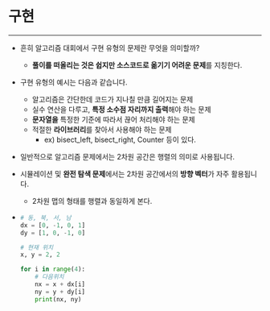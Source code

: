 # 구현

----

- 흔히 알고리즘 대회에서 구현 유형의 문제란 무엇을 의미할까?

  - **풀이를 떠올리는 것은 쉽지만 소스코드로 옮기기 어려운 문제**를 지칭한다.

- 구현 유형의 예시는 다음과 같습니다.

  - 알고리즘은 간단한데 코드가 지나칠 만큼 길어지는 문제
  - 실수 연산을 다루고, **특정 소수점 자리까지 출력**해야 하는 문제
  - **문자열을** 특정한 기준에 따라서 끊어 처리해야 하는 문제
  - 적절한 **라이브러리**를 찾아서 사용해야 하는 문제
    - ex) bisect_left, bisect_right, Counter 등이 있다.

- 일반적으로 알고리즘 문제에서는 2차원 공간은 행렬의 의미로 사용됩니다.

- 시뮬레이션 및 **완전 탐색 문제**에서는 2차원 공간에서의 **방향 벡터**가 자주 활용됩니다.

  - 2차원 맵의 형태를 행렬과 동일하게 본다.

- ```python
  # 동, 북, 서, 남
  dx = [0, -1, 0, 1]
  dy = [1, 0, -1, 0]
  
  # 현재 위치
  x, y = 2, 2
  
  for i in range(4):
      # 다음위치
      nx = x + dx[i]
      ny = y + dy[i]
      print(nx, ny)
  ```